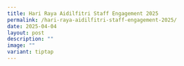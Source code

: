 ```yaml
---
title: Hari Raya Aidilfitri Staff Engagement 2025
permalink: /hari-raya-aidilfitri-staff-engagement-2025/
date: 2025-04-04
layout: post
description: ""
image: ""
variant: tiptap
---
```

